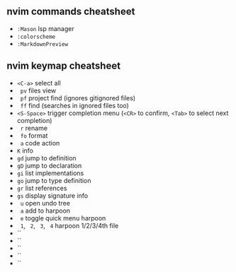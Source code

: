 ## nvim commands cheatsheet
- `:Mason` lsp manager
- `:colorscheme`
- `:MarkdownPreview`


## nvim keymap cheatsheet
- `<C-a>` select all 
- ` pv` files view
- ` pf` project find (ignores gitignored files)
- ` ff` find (searches in ignored files too)
- `<S-Space>` trigger completion menu (`<CR>` to confirm, `<Tab>` to select next completion)
- ` r` rename
- ` fo` format 
- ` a` code action 
- `K` info
- `gd` jump to definition
- `gD` jump to declaration
- `gi` list implementations 
- `go` jump to type definition
- `gr` list references 
- `gs` display signature info
- ` u` open undo tree 
- ` a` add to harpoon 
- ` e` toggle quick menu harpoon 
- ` 1`, ` 2`, ` 3`, ` 4` harpoon 1/2/3/4th file 
- `` 
- `` 
- `` 
- `` 
- `` 